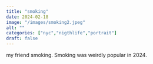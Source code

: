 ```yaml
---
title: "smoking"
date: 2024-02-18
image: "/images/smoking2.jpeg"
alt: ""
categories: ["nyc","nigthlife","portrait"]
draft: false
---
```


my friend smoking. Smoking was weirdly popular in 2024. 